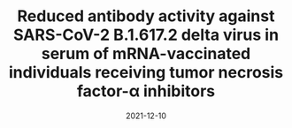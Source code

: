 ---
title: "Reduced antibody activity against SARS-CoV-2 B.1.617.2 delta virus in serum of mRNA-vaccinated individuals receiving tumor necrosis factor-α inhibitors"
collection: publications
category: manuscripts
permalink: /publication/chen_et_al_2021
excerpt: 'The protective immunity induced by vaccination is generally diminished in immunocompromised individuals. At the time of publication, it was uncertain the degree to which mRNA vaccines against COVID-19 would be able to protect immunocompromised individuals against the Delta variant. Our analysis suggested that vaccine boosting (i.e. a third dose) would be necessary to prevent SARS-CoV-2 infection in immunocompromised populations.'
date: 2021-12-10
venue: 'Med'
paperurl: 'http://dzhu8.github.io/files/Chen_et_al_2021.pdf'
citation: 'Chen, R.E., Gorman, M.J., Zhu, D.Y., ..., Diamond, M.S. (2021). &quot;Reduced antibody activity against SARS-CoV-2 B.1.617.2 delta virus in serum of mRNA-vaccinated individuals receiving tumor necrosis factor-α inhibitors.&quot; <i>Med</i>. 2(12).'
---